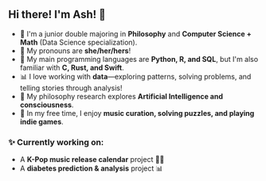 ## Hi there! I'm Ash! 🐙

- 🌱 I'm a junior double majoring in **Philosophy** and **Computer Science + Math** (Data Science specialization).
- 🐛 My pronouns are **she/her/hers**!
- 💾 My main programming languages are **Python, R, and SQL**, but I'm also familiar with **C, Rust, and Swift**.
- 📊 I love working with **data**—exploring patterns, solving problems, and telling stories through analysis!
- 🔎 My philosophy research explores **Artificial Intelligence and consciousness**.
- 🎵 In my free time, I enjoy **music curation, solving puzzles, and playing indie games**.

### ✨ Currently working on:
- A **K-Pop music release calendar** project 📅🎶
- A **diabetes prediction & analysis** project 📊

